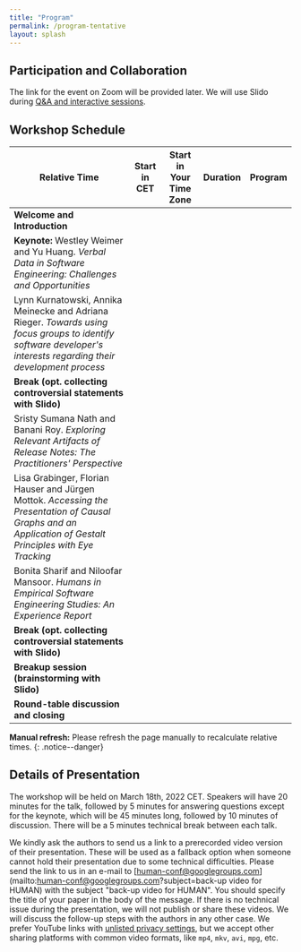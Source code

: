 ```yaml
---
title: "Program"
permalink: /program-tentative
layout: splash
---
```


<script src="https://momentjs.com/downloads/moment-with-locales.js"></script>
<script src="https://momentjs.com/downloads/moment-timezone-with-data-10-year-range.js"></script>

## Participation and Collaboration

The link for the event on Zoom will be provided later.
We will use Slido during [Q&A and interactive sessions](https://app.sli.do/event/c5h6G2qDj6V7751kHNdfkA).

## Workshop Schedule

<script type="text/javascript">
let my_zone = moment.tz.guess(true);

function my(date, duration_text) {
    let conf_date = moment.tz(date, "CET");
    let my_date = moment(conf_date).tz(my_zone);
    let duration = moment.duration(duration_text);
    
    return ''
        + `<td>${my_date.fromNow()}</td>`
        + `<td>${conf_date.format("llll")}</td>` 
        + `<td>${my_date.format("llll")}</td>`
        + `<td>${duration.humanize()}</td>`;
}
</script>

<table>
    <thead>
        <tr>
            <th>Relative Time</th>
            <th>Start in CET</th>
            <th>Start in Your Time Zone</th>
            <th>Duration</th>
            <th>Program</th>
        </tr>
    </thead>
    <tbody>
        <tr class="shade">
            <script>
                document.write(my("2022-03-18 15:15", "0:15"));
            </script>
            <td>
                <strong class="emph">Welcome and Introduction</strong>
            </td>
        </tr>
        <tr>
            <script>
                document.write(my("2022-03-18 15:30", "1:00"));
            </script>
            <td>
                <strong>Keynote:</strong> Westley Weimer and Yu Huang. <cite>Verbal Data in Software Engineering: Challenges and Opportunities</cite>
            </td>
        </tr>
        <tr>
            <script>
                document.write(my("2022-03-18 16:30", "0:25"));
            </script>
            <td>
                Lynn Kurnatowski, Annika Meinecke and Adriana Rieger. <cite>Towards using focus groups to identify software developer's interests regarding their development process</cite>
            </td>
        </tr>
        <tr class="shade">
            <script>
                document.write(my("2022-03-18 17:00", "0:15"));
            </script>
            <td>
                <strong class="emph">Break (opt. collecting controversial statements with Slido)</strong>
            </td>
        </tr>
        <tr>
            <script>
                document.write(my("2022-03-18 17:15", "0:25"));
            </script>
            <td>
                Sristy Sumana Nath and Banani Roy. <cite>Exploring Relevant Artifacts of Release Notes: The Practitioners' Perspective</cite>
            </td>
        </tr>
        <tr>
            <script>
                document.write(my("2022-03-18 17:45", "0:25"));
            </script>
            <td>
                Lisa Grabinger, Florian Hauser and Jürgen Mottok. <cite>Accessing the Presentation of Causal Graphs and an Application of Gestalt Principles with Eye Tracking</cite>
            </td>
        </tr>
        <tr>
            <script>
                document.write(my("2022-03-18 18:15", "0:25"));
            </script>
            <td>
                Bonita Sharif and Niloofar Mansoor. <cite>Humans in Empirical Software Engineering Studies: An Experience Report</cite>
            </td>
        </tr>
        <tr class="shade">
            <script>
                document.write(my("2022-03-18 18:45", "0:15"));
            </script>
            <td>
                <strong class="emph">Break (opt. collecting controversial statements with Slido)</strong>
            </td>
        </tr>
        <tr class="shade">
            <script>
                document.write(my("2022-03-18 19:00", "0:30"));
            </script>
            <td>
                <strong class="emph">Breakup session (brainstorming with Slido)</strong>
            </td>
        </tr>
        <tr class="shade">
            <script>
                document.write(my("2022-03-18 20:30", "1:0"));
            </script>
            <td>
                <strong class="emph">Round-table discussion and closing</strong>
            </td>
        </tr>
    </tbody>
</table>



**Manual refresh:** Please refresh the page manually to recalculate relative times.
{: .notice--danger}

## Details of Presentation

The workshop will be held on March 18th, 2022 CET. Speakers will have 20 minutes for the talk, followed by 5 minutes for answering questions except for the keynote, which will be 45 minutes long, followed by 10 minutes of discussion. There will be a 5 minutes technical break between each talk.

We kindly ask the authors to send us a link to a prerecorded video version of their presentation. These will be used as a fallback option when someone cannot hold their presentation due to some technical difficulties. Please send the link to us in an e-mail to [human-conf@googlegroups.com](mailto:human-conf@googlegroups.com?subject=back-up video for HUMAN) with the subject "back-up video for HUMAN". You should specify the title of your paper in the body of the message. If there is no technical issue during the presentation, we will not publish or share these videos. We will discuss the follow-up steps with the authors in any other case. We prefer YouTube links with [unlisted privacy settings](https://support.google.com/youtube/answer/157177?hl=en&co=GENIE.Platform%3DDesktop), but we accept other sharing platforms with common video formats, like `mp4`, `mkv`, `avi`, `mpg`, etc.
